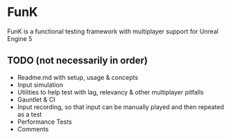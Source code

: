# FunK
FunK is a functional testing framework with multiplayer support for Unreal Engine 5

## TODO (not necessarily in order)
- Readme.md with setup, usage & concepts
- Input simulation
- Utilities to help test with lag, relevancy & other multiplayer pitfalls
- Gauntlet & CI
- Input recording, so that input can be manually played and then repeated as a test
- Performance Tests
- Comments
